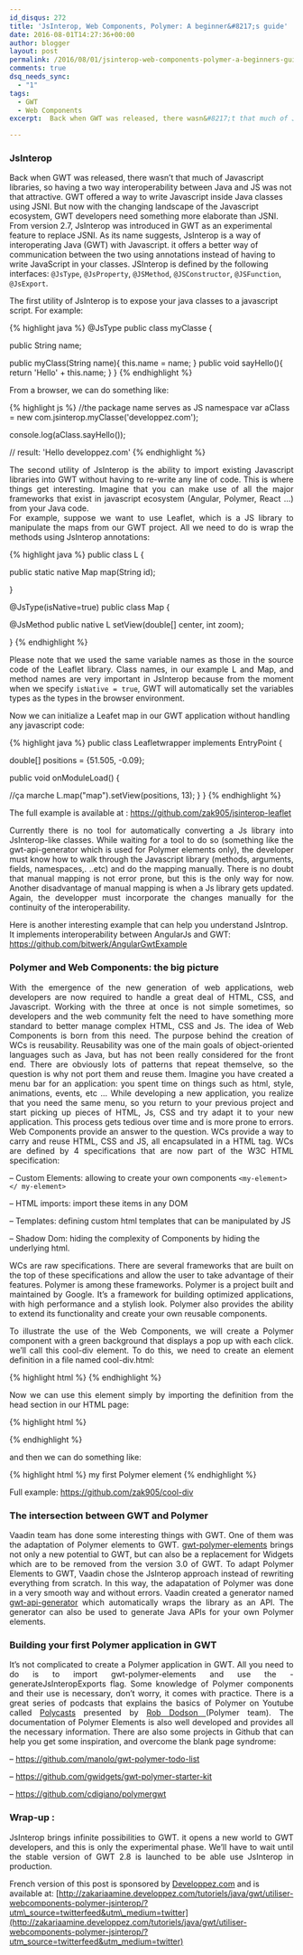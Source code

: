```yaml
---
id_disqus: 272
title: 'JsInterop, Web Components, Polymer: A beginner&#8217;s guide'
date: 2016-08-01T14:27:36+00:00
author: blogger
layout: post
permalink: /2016/08/01/jsinterop-web-components-polymer-a-beginners-guide/
comments: true
dsq_needs_sync:
  - "1"
tags:
  - GWT
  - Web Components
excerpt:  Back when GWT was released, there wasn&#8217;t that much of Javascript libraries, so having a two way interoperability between Java and JS was not that attractive. GWT offered a way to write Javascript inside Java classes using JSNI. But now with the changing landscape of the Javascript ecosystem, GWT developers need something more elaborate than JSNI...

---
```

### JsInterop

  Back when GWT was released, there wasn&#8217;t that much of Javascript libraries, so having a two way interoperability between Java and JS was not that attractive. GWT offered a way to write Javascript inside Java classes using JSNI. But now with the changing landscape of the Javascript ecosystem, GWT developers need something more elaborate than JSNI. From version 2.7, JsInterop was introduced in GWT as an experimental feature to replace JSNI. As its name suggests, JsInterop is a way of interoperating Java (GWT) with Javascript. it offers a better way of communication between the two using annotations instead of having to write JavaScript in your classes. JSInterop is defined by the following interfaces: `@JsType`, `@JsProperty`, `@JSMethod`, `@JSConstructor`, `@JSFunction`, `@JsExport`.

The first utility of JsInterop is to expose your java classes to a javascript script. For example:

{% highlight java  %}
@JsType
public class myClasse {

public String name;

public myClass(String name){
this.name = name;
}
public void sayHello(){
return 'Hello' + this.name;
}
}
{% endhighlight %}

From a browser, we can do something like:

{% highlight js %}
//the package name serves as JS namespace
var aClass = new com.jsinterop.myClasse('developpez.com');

console.log(aClass.sayHello());

// result: 'Hello developpez.com'
{% endhighlight %}

<p style="text-align:justify;">
  The second utility of JsInterop is the ability to import existing Javascript libraries into GWT without having to re-write any line of code. This is where things get interesting. Imagine that you can make use of all the major frameworks that exist in javascript ecosystem (Angular, Polymer, React &#8230;) from your Java code.<br /> For example, suppose we want to use Leaflet, which is a JS library to manipulate the maps from our GWT project. All we need to do is wrap the methods using JsInterop annotations:
</p>

{% highlight java  %}
public class L {


public static native Map map(String id);

}

@JsType(isNative=true)
public class Map {


@JsMethod
public native L setView(double[] center, int zoom);

}
{% endhighlight %}

<p style="text-align:justify;">
  Please note that we used the same variable names as those in the source code of the Leaflet library. Class names, in our example L and Map, and method names are very important in JsInterop because from the moment when we specify <code class="java">isNative = true</code>, GWT will automatically set the variables types as the types in the browser environment.
</p>

Now we can initialize a Leafet map in our GWT application without handling any javascript code:

{% highlight java  %}
public class Leafletwrapper implements EntryPoint {

double[] positions = {51.505, -0.09};

public void onModuleLoad() {

//ça marche
L.map("map").setView(positions, 13);
}
}
{% endhighlight %}

The full example is available at : <https://github.com/zak905/jsinterop-leaflet>

<p style="text-align:justify;">
  Currently there is no tool for automatically converting a Js library into JsInterop-like classes. While waiting for a tool to do so (something like the gwt-api-generator which is used for Polymer elements only), the developer must know how to walk through the Javascript library (methods, arguments, fields, namespaces,. ..etc) and do the mapping manually. There is no doubt that manual mapping is not error prone, but this is the only way for now. Another disadvantage of manual mapping is when a Js library gets updated. Again, the developper must incorporate the changes manually for the continuity of the interoperability.
</p>

Here is another interesting example that can help you understand JsIntrop. It implements interoperability between AngularJs and GWT: <https://github.com/bitwerk/AngularGwtExample>

### Polymer and Web Components: the big picture

<p style="text-align:justify;">
  With the emergence of the new generation of web applications, web developers are now required to handle a great deal of HTML, CSS, and Javascript. Working with the three at once is not simple sometimes, so developers and the web community felt the need to have something more standard to better manage complex HTML, CSS and Js. The idea of ​​Web Components is born from this need. The purpose behind the creation of WCs is reusability. Reusability was one of the main goals of object-oriented languages ​​such as Java, but has not been really considered for the front end. There are obviously lots of patterns that repeat themselve, so the question is why not port them and reuse them. Imagine you have created a menu bar for an application: you spent time on things such as html, style, animations, events, etc &#8230; While developing a new application, you realize that you need the same menu, so you return to your previous project and start picking up pieces of HTML, Js, CSS and try adapt it to your new application. This process gets tedious over time and is more prone to errors. Web Components provide an answer to the question. WCs provide a way to carry and reuse HTML, CSS and JS, all encapsulated in a HTML tag. WCs are defined by 4 specifications that are now part of the W3C HTML specification:
</p>

&#8211; Custom Elements: allowing to create your own components `<my-element> </ my-element>`
  
&#8211; HTML imports: import these items in any DOM
  
&#8211; Templates: defining custom html templates that can be manipulated by JS
  
&#8211; Shadow Dom: hiding the complexity of Components by hiding the underlying html.

<p style="text-align:justify;">
  WCs are raw specifications. There are several frameworks that are built on the top of these specifications and allow the user to take advantage of their features. Polymer is among these frameworks. Polymer is a project built and maintained by Google. It&#8217;s a framework for building optimized applications, with high performance and a stylish look. Polymer also provides the ability to extend its functionality and create your own reusable components.
</p>

<p style="text-align:justify;">
  To illustrate the use of the Web Components, we will create a Polymer component with a green background that displays a pop up with each click. we&#8217;ll call this cool-div element. To do this, we need to create an element definition in a file named cool-div.html:
</p>

{% highlight html  %}
<dom-module id="cool-div">
<template>
<style>
:host {
display: block;
}
#mydiv{
background-color: green;
max-width: 100px;
color: white;
}

</style>
<div id="mydiv">
<content></content>
</div>
</template>

<script>
Polymer({

is: 'cool-div',

properties: {
prop1: {
type: String,
value: 'cool-div',
},
},

listeners :{
click:'divClicked'
},

divClicked: function(){
alert('cool div clicked');
}

});
</script>
</dom-module>
{% endhighlight %}

<p style="text-align:justify;">
  Now we can use this element simply by importing the definition from the head section in our HTML page:
</p>

{% highlight html  %}
<link rel="import" href="cool-div.html">
{% endhighlight %}

and then we can do something like:

{% highlight html  %}
<cool-div>my first Polymer element</cool-div>
{% endhighlight %}

Full example: <https://github.com/zak905/cool-div>

### The intersection between GWT and Polymer

<p style="text-align:justify;">
  Vaadin team has done some interesting things with GWT. One of them was the adaptation of Polymer elements to GWT. <a href="https://github.com/vaadin/gwt-polymer-elements">gwt-polymer-elements</a> brings not only a new potential to GWT, but can also be a replacement for Widgets which are to be removed from the version 3.0 of GWT. To adapt Polymer Elements to GWT, Vaadin chose the JsInterop approach instead of rewriting everything from scratch. In this way, the adapatation of Polymer was done in a very smooth way and without errors. Vaadin created a generator named <a href="https://github.com/vaadin/gwt-api-generator">gwt-api-generator</a> which automatically wraps the library as an API. The generator can also be used to generate Java APIs for your own Polymer elements.
</p>

### Building your first Polymer application in GWT

<p style="text-align:justify;">
  It&#8217;s not complicated to create a Polymer application in GWT. All you need to do is to import gwt-polymer-elements and use the -generateJsInteropExports flag. Some knowledge of Polymer components and their use is necessary, don&#8217;t worry, it comes with practice. There is a great series of podcasts that explains the basics of Polymer on Youtube called <a href="https://www.youtube.com/playlist?list=PLNYkxOF6rcIDdS7HWIC_BYRunV6MHs5xo">Polycasts</a> presented by <a href="https://twitter.com/rob_dodson">Rob Dodson </a>(Polymer team). The documentation of Polymer Elements is also well developed and provides all the necessary information. There are also some projects in Github that can help you get some inspiration, and overcome the blank page syndrome:
</p>

&#8211; <https://github.com/manolo/gwt-polymer-todo-list>
  
&#8211; <https://github.com/gwidgets/gwt-polymer-starter-kit>
  
&#8211; <https://github.com/cdigiano/polymergwt> 

### Wrap-up :

<p style="text-align:justify;">
  JsInterop brings infinite possibilities to GWT. it opens a new world to GWT developers, and this is only the experimental phase. We&#8217;ll have to wait until the stable version of GWT 2.8 is launched to be able use JsInterop in production.
</p>

French version of this post is sponsored by [Developpez.com](http://www.developpez.com/) and is available at: [http://zakariaamine.developpez.com/tutoriels/java/gwt/utiliser-webcomponents-polymer-jsinterop/?utm\_source=twitterfeed&utm\_medium=twitter](http://zakariaamine.developpez.com/tutoriels/java/gwt/utiliser-webcomponents-polymer-jsinterop/?utm_source=twitterfeed&utm_medium=twitter)